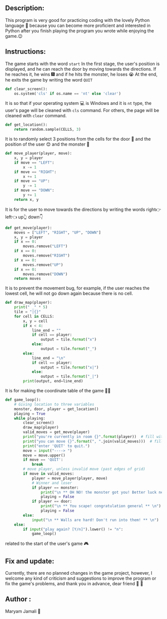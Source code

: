 ## Description:
This program is very good for practicing coding with the lovely Python language 💞 because you can become more proficient and interested in Python after you finish playing the program you wrote while enjoying the game.😉
## Instructions:
The game starts with the word `start` In the first stage, the user's position is displayed, and he can reach the door by moving towards the directions.
If he reaches it, he wins 🎆 and if he hits the monster, he loses 😭 At the end, he exits the game by writing the word `QUIT`
```python
def clear_screen():
    os.system('cls' if os.name == 'nt' else 'clear')
```
It is so that if your operating system 💻 is Windows and it is `nt` type, the user's page will be cleaned with `cls` command. For others, the page will be cleaned with `clear` command.
```python
def get_location():
    return random.sample(CELLS, 3)
```
It is to randomly select 3 positions from the cells for the door 🚪 and the position of the user 😊 and the monster 🐲
```python
def move_player(player, move):
    x, y = player
    if move == "LEFT":
        x -= 1
    if move == "RIGHT":
        x += 1
    if move == "UP":
        y -= 1
    if move == "DOWN":
        y += 1
    return x, y
```
It is for the user to move towards the directions by writing the words right👉  left👈  up👆  down👇
```python
def get_move(player):
    moves = ["LEFT", "RIGHT", "UP", "DOWN"]
    x, y = player
    if x == 0:
        moves.remove("LEFT")
    if x == 0:
        moves.remove("RIGHT")
    if x == 0:
        moves.remove("UP")
    if x == 0:
        moves.remove("DOWN")
    return moves
```
It is to prevent the movement bug, for example, if the user reaches the lowest cell, he will not go down again because there is no cell.
```python
def draw_map(player):
    print(" _" * 5)
    tile = "|{}"
    for cell in CELLS:
        x, y = cell
        if x < 4:
            line_end = ""
            if cell == player:
                output = tile.format("x")
            else:
                output = tile.format("_")
        else:
            line_end = "\n"
            if cell == player:
                output = tile.format("x|")
            else:
                output = tile.format("_|")
        print(output, end=line_end)
```
It is for making the coordinate table of the game 👷‍♀️
```python
def game_loop():
    # Giving location to three variables
    monster, door, player = get_location()
    playing = True
    while playing:
        clear_screen()
        draw_map(player)
        valid_moves = get_move(player)
        print("you're currently in room {}".format(player))  # fill with player position
        print("you can move {}".format(", ".join(valid_moves)))  # fill with available moves
        print("enter 'QUIT' to quit.")
        move = input("----> ")
        move = move.upper()
        if move == 'QUIT':
            break
        # move player, unless invalid move (past edges of grid)
        if move in valid_moves:
            player = move_player(player, move)
            # Winner and loser
            if player == monster:
                print("\n ** OH NO! the monster got you! Better luck next time! ** \n")
                playing = False
            if player == door:
                print("\n ** You scape! congratulation general ** \n")
                playing = False
        else:
            input("\n ** Walls are hard! Don't run into them! ** \n")
    else:
        if input("play again? [Y/n]").lower() != "n":
            game_loop()
```
 related to the start of the user's game 🎮
 ## Fix and update:
 Currently, there are no planned changes in the game project, however, I welcome any kind of criticism and suggestions to improve the program or fix the game's problems, and thank you in advance, dear friend 🙏 🥰
 ## Author :
 Maryam Jamali 🫶

